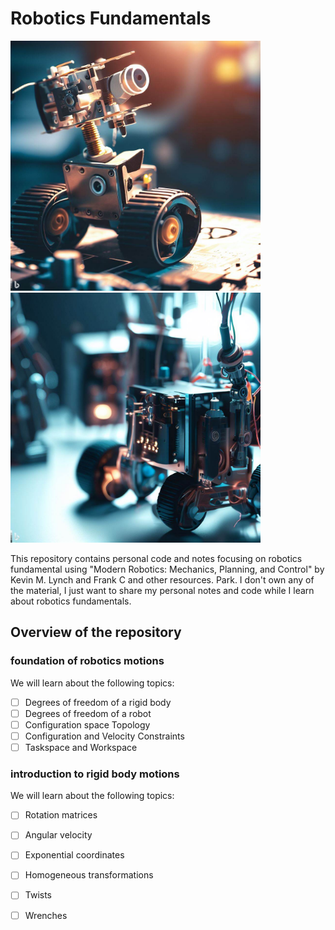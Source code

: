 # Robotics Fundamentals
<div>
    <img src="images/_21e5de52-cee1-4fc3-85a9-2840a3a7633e.jpg" width="400"/>
    <img src="images/_884024fc-ca71-4bf2-83b1-0ae7e9204b34.jpg" width="400"/>
</div>

This repository contains personal code and notes focusing on robotics fundamental using "Modern Robotics: Mechanics, Planning, and Control" by Kevin M. Lynch and Frank C and other resources. Park. I don't own any of the material, I just want to share my personal notes and code while I learn about robotics fundamentals.
## Overview of the repository
### foundation of robotics motions
We will learn about the following topics:
- [ ] Degrees of freedom of a rigid body
- [ ] Degrees of freedom of a robot
- [ ] Configuration space Topology
- [ ] Configuration and Velocity Constraints
- [ ] Taskspace and Workspace

### introduction to rigid body motions
We will learn about the following topics:
- [ ] Rotation matrices
- [ ] Angular velocity
- [ ] Exponential coordinates
- [ ] Homogeneous transformations
- [ ] Twists
- [ ] Wrenches




